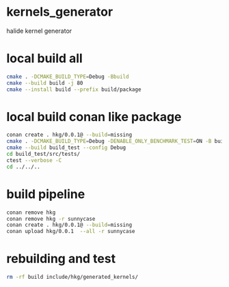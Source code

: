 # kernels_generator
halide kernel generator

# local build all
```sh
cmake . -DCMAKE_BUILD_TYPE=Debug -Bbuild
cmake --build build -j 80
cmake --install build --prefix build/package
```

# local build conan like package

```sh
conan create . hkg/0.0.1@ --build=missing
cmake . -DCMAKE_BUILD_TYPE=Debug -DENABLE_ONLY_BENCHMARK_TEST=ON -B build_test
cmake --build build_test --config Debug
cd build_test/src/tests/
ctest --verbose -C
cd ../../..
```

# build pipeline
```sh
conan remove hkg
conan remove hkg -r sunnycase
conan create . hkg/0.0.1@ --build=missing
conan upload hkg/0.0.1  --all -r sunnycase 
```

# rebuilding and test

```sh
rm -rf build include/hkg/generated_kernels/
```